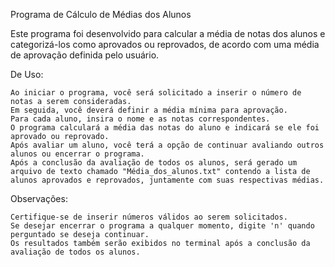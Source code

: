 Programa de Cálculo de Médias dos Alunos

Este programa foi desenvolvido para calcular a média de notas dos alunos e categorizá-los como aprovados ou reprovados, de acordo com uma média de aprovação definida pelo usuário.

De Uso:

    Ao iniciar o programa, você será solicitado a inserir o número de notas a serem consideradas.
    Em seguida, você deverá definir a média mínima para aprovação.
    Para cada aluno, insira o nome e as notas correspondentes.
    O programa calculará a média das notas do aluno e indicará se ele foi aprovado ou reprovado.
    Após avaliar um aluno, você terá a opção de continuar avaliando outros alunos ou encerrar o programa.
    Após a conclusão da avaliação de todos os alunos, será gerado um arquivo de texto chamado "Média_dos_alunos.txt" contendo a lista de alunos aprovados e reprovados, juntamente com suas respectivas médias.

Observações:

    Certifique-se de inserir números válidos ao serem solicitados.
    Se desejar encerrar o programa a qualquer momento, digite 'n' quando perguntado se deseja continuar.
    Os resultados também serão exibidos no terminal após a conclusão da avaliação de todos os alunos.
